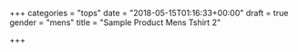 +++
categories = "tops"
date = "2018-05-15T01:16:33+00:00"
draft = true
gender = "mens"
title = "Sample Product Mens Tshirt 2"

+++
